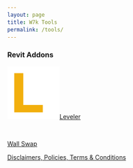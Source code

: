 ```yaml
---
layout: page
title: W7k Tools 
permalink: /tools/
---
```


### Revit Addons

<p><a href="https://w7k.pl/tools/leveler/"><img src="/images/Logos/Leveler_Icon.png" style="width:120px;height:120px;"></a><a href="https://w7k.pl/tools/leveler/">Leveler</a></p></br>



<a href="https://w7k.pl/tools/wallswap/">Wall Swap</a>


<div class="terms">
    <a href="https://w7k.pl/terms/">Disclaimers, Policies, Terms & Conditions</a>
</div>
